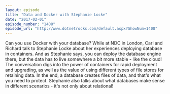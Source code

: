 ```yaml
---
layout: episode
title: "Data and Docker with Stephanie Locke"
date: "2017-02-01"
episode_number: "1408"
episode_url: "http://www.dotnetrocks.com/default.aspx?ShowNum=1408"
---
```


Can you use Docker with your database? While at NDC in London, Carl and Richard talk to Stephanie Locke about her experiences deploying database in containers. And as Stephanie says, you can deploy the database engine there, but the data has to live somewhere a bit more stable - like the cloud! The conversation digs into the power of containers for rapid deployment and upgrading, as well as the value of using different types of file stores for retaining data. In the end, a database creates files of data, and that's what you need to protect. Stephanie also talks about what databases make sense in different scenarios - it's not only about relational!
